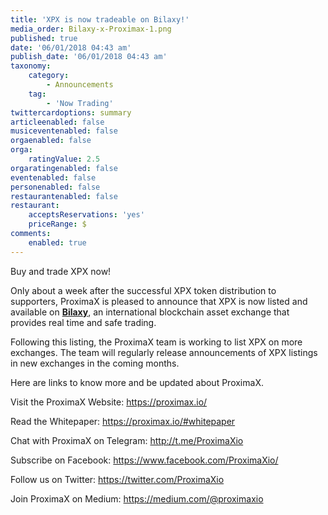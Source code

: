 ```yaml
---
title: 'XPX is now tradeable on Bilaxy!'
media_order: Bilaxy-x-Proximax-1.png
published: true
date: '06/01/2018 04:43 am'
publish_date: '06/01/2018 04:43 am'
taxonomy:
    category:
        - Announcements
    tag:
        - 'Now Trading'
twittercardoptions: summary
articleenabled: false
musiceventenabled: false
orgaenabled: false
orga:
    ratingValue: 2.5
orgaratingenabled: false
eventenabled: false
personenabled: false
restaurantenabled: false
restaurant:
    acceptsReservations: 'yes'
    priceRange: $
comments:
    enabled: true
---
```


Buy and trade XPX now!

Only about a week after the successful XPX token distribution to supporters, ProximaX is pleased to announce that XPX is now listed and available on [**Bilaxy**](https://bilaxy.com/), an international blockchain asset exchange that provides real time and safe trading.

Following this listing, the ProximaX team is working to list XPX on more exchanges. The team will regularly release announcements of XPX listings in new exchanges in the coming months.   

Here are links to know more and be updated about ProximaX.

Visit the ProximaX Website: https://proximax.io/ 

Read the Whitepaper: https://proximax.io/#whitepaper 

Chat with ProximaX on Telegram: http://t.me/ProximaXio 

Subscribe on Facebook: https://www.facebook.com/ProximaXio/ 

Follow us on Twitter: https://twitter.com/ProximaXio 

Join ProximaX on Medium: https://medium.com/@proximaxio 
